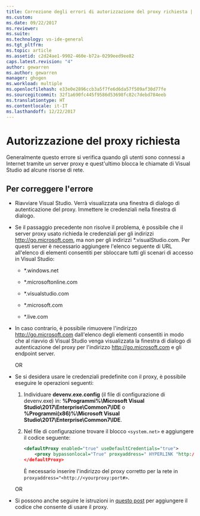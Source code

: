 ```yaml
---
title: Correzione degli errori di autorizzazione del proxy richiesta | Microsoft Docs
ms.custom: 
ms.date: 09/22/2017
ms.reviewer: 
ms.suite: 
ms.technology: vs-ide-general
ms.tgt_pltfrm: 
ms.topic: article
ms.assetid: c2d24ae1-9902-460e-b72a-0299eed9ee82
caps.latest.revision: "4"
author: gewarren
ms.author: gewarren
manager: ghogen
ms.workload: multiple
ms.openlocfilehash: e33e0e2896ccb3a5f7fe6d6da57f509af30d77fe
ms.sourcegitcommit: 32f1a690fc445f9586d53698fc82c7debd784eeb
ms.translationtype: HT
ms.contentlocale: it-IT
ms.lasthandoff: 12/22/2017
---
```

# <a name="proxy-authorization-required"></a>Autorizzazione del proxy richiesta

Generalmente questo errore si verifica quando gli utenti sono connessi a Internet tramite un server proxy e quest'ultimo blocca le chiamate di Visual Studio ad alcune risorse di rete.

## <a name="to-correct-this-error"></a>Per correggere l'errore

- Riavviare Visual Studio. Verrà visualizzata una finestra di dialogo di autenticazione del proxy. Immettere le credenziali nella finestra di dialogo.

- Se il passaggio precedente non risolve il problema, è possibile che il server proxy usato richieda le credenziali per gli indirizzi http://go.microsoft.com, ma non per gli indirizzi *.visualStudio.com. Per questi server è necessario aggiungere l'elenco seguente di URL all'elenco di elementi consentiti per sbloccare tutti gli scenari di accesso in Visual Studio:

    - *.windows.net

    - *.microsoftonline.com

    - *.visualstudio.com

    - *.microsoft.com

    - *.live.com

- In caso contrario, è possibile rimuovere l'indirizzo http://go.microsoft.com dall'elenco degli elementi consentiti in modo che al riavvio di Visual Studio venga visualizzata la finestra di dialogo di autenticazione del proxy per l'indirizzo http://go.microsoft.com e gli endpoint server.

    OR

- Se si desidera usare le credenziali predefinite con il proxy, è possibile eseguire le operazioni seguenti:

    1. Individuare **devenv.exe.config** (il file di configurazione di devenv.exe) in: **%Programmi%\Microsoft Visual Studio\2017\Enterprise\Common7\IDE** o **%Programmi(x86)%\Microsoft Visual Studio\2017\Enterprise\Common7\IDE**.

    1. Nel file di configurazione trovare il blocco `<system.net>` e aggiungere il codice seguente:

        ```xml
        <defaultProxy enabled="true" useDefaultCredentials="true">
            <proxy bypassonlocal="True" proxyaddress=" HYPERLINK "http://<yourproxy:port#" http://<yourproxy:port#>"/>
        </defaultProxy>
        ```

        È necessario inserire l'indirizzo del proxy corretto per la rete in `proxyaddress="<http://<yourproxy:port#>`.

    OR

- Si possono anche seguire le istruzioni in [questo post](http://blogs.msdn.com/b/rido/archive/2010/05/06/how-to-connect-to-tfs-through-authenticated-web-proxy.aspx) per aggiungere il codice che consente di usare il proxy.
